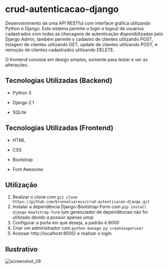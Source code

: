 # crud-autenticacao-django

Desenvolvimento de uma API RESTful com interface gráfica utilizando Python e Django. Este sistema permite o login e logout de usuários
cadastrados com todas as checagens de autenticação disponibilizadas pelo Django Admin, também permite o cadastro de clientes utilizando POST, listagem de clientes utilizando GET, update de clientes utilizando POST, e remoção de clientes cadastrados utilizando DELETE.

O frontend consiste em design simples, somente para testar e ver as alterações.




## Tecnologias Utilizadas (Backend)

- Python 3

- Django 2.1

- SQLite

## Tecnologias Utilizadas (Frontend)

- HTML

- CSS

- Bootstrap

- Font Awesome


## Utilização

1. Realizar o clone com `git clone https://github.com/brunoalvaress/crud-autenticacao-django.git`
2. Instalar a dependência Django-Bootstrap-Form com `pip install django-bootstrap-form` (um gerenciador de dependências não foi utilizado devido a possuir apenas uma)
3. Configurar a porta em que deseja, a padrão é 8000
4. Criar um administrador com `python manage.py createsuperuser`
5. Acessar http://localhost:8000/ e realizar o login

## Ilustrativo



![screenshot_29](https://user-images.githubusercontent.com/43390621/49333047-14100700-f59f-11e8-8b5a-b7ba32909613.jpg)
